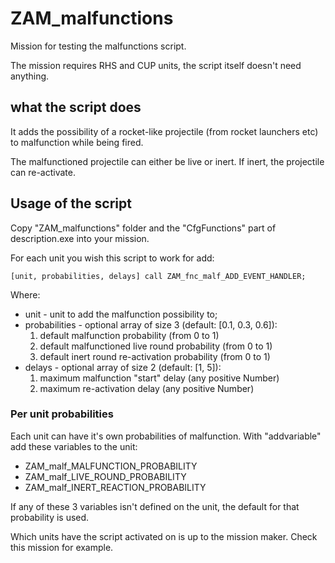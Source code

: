 # ZAM_malfunctions

Mission for testing the malfunctions script.

The mission requires RHS and CUP units, the script itself doesn't need anything.

## what the script does

It adds the possibility of a rocket-like projectile (from rocket launchers etc) to malfunction while being fired.

The malfunctioned projectile can either be live or inert. If inert, the projectile can re-activate.



## Usage of the script

Copy "ZAM_malfunctions" folder and the "CfgFunctions" part of description.exe into your mission.

For each unit you wish this script to work for add:

    [unit, probabilities, delays] call ZAM_fnc_malf_ADD_EVENT_HANDLER;

Where:
* unit -  unit to add the malfunction possibility to;
* probabilities - optional  array of size 3 (default: [0.1, 0.3, 0.6]):
  1. default malfunction probability (from 0 to 1)  
  1. default malfunctioned live round probability (from 0 to 1)
  1. default inert round re-activation probability (from 0 to 1)
* delays - optional  array of size 2 (default: [1, 5]):
  1. maximum malfunction "start" delay (any positive Number)
  1. maximum re-activation delay (any positive Number)

### Per unit probabilities

Each unit can have it's own probabilities of malfunction.
With "addvariable" add these variables to the unit:
* ZAM_malf_MALFUNCTION_PROBABILITY
* ZAM_malf_LIVE_ROUND_PROBABILITY
* ZAM_malf_INERT_REACTION_PROBABILITY

If any of these 3 variables isn't defined on the unit, the default for that probability is used.


Which units have the script activated on is up to the mission maker.
Check this mission for example.
